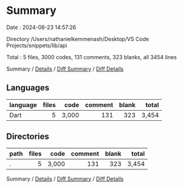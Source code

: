 # Summary

Date : 2024-08-23 14:57:26

Directory /Users/nathanielkemmenash/Desktop/VS Code Projects/snippets/lib/api

Total : 5 files,  3000 codes, 131 comments, 323 blanks, all 3454 lines

Summary / [Details](details.md) / [Diff Summary](diff.md) / [Diff Details](diff-details.md)

## Languages
| language | files | code | comment | blank | total |
| :--- | ---: | ---: | ---: | ---: | ---: |
| Dart | 5 | 3,000 | 131 | 323 | 3,454 |

## Directories
| path | files | code | comment | blank | total |
| :--- | ---: | ---: | ---: | ---: | ---: |
| . | 5 | 3,000 | 131 | 323 | 3,454 |

Summary / [Details](details.md) / [Diff Summary](diff.md) / [Diff Details](diff-details.md)
